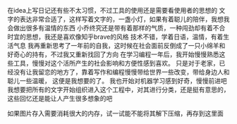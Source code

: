 在idea上写日记还有些不太习惯，不过工具的使用还是需要看使用者的思想的
文字的表达非常合适了，这样写着文字的，一盏小灯，如果有着聪儿的陪伴，我想我会做出很多有温情的东西
小乔终究还是带有着那样的气质，一种闯劲却有着不合时宜的思想，我还是喜欢像知乎brave的风格
    技术不错，学着日语，温情，有着生活气息
我再重新思考了一年前的自我，这时候在社会面前反倒成了一只小绵羊和好奇心的持有，不过我又重新找回了方向
在学习编程一年后，我开始慢慢熟悉这些工具，慢慢对这个活所产生的社会影响和方便性感到喜欢。
只是对于老家，已经没有让我留恋的地方了，靠着写作和编程慢慢带给世界一些改变，带给身边人和聪儿一些温暖，
这便是我想要的了。
我也开始对机器学习感到好奇，慢慢前进吧
我想要把所有的文字开始组织进入这个工程中，对其进行分类，还是挺有意思的，这些回忆还是能让人产生很多想象的吧

如果图片存入需要消耗很大的内存，试一试能不能将其解下压缩，再存到这里面